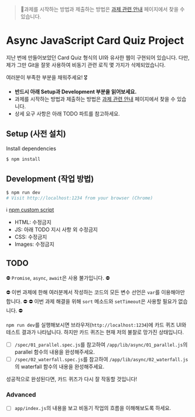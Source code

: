 > 🚨과제를 시작하는 방법과 제출하는 방법은 [과제 관련 안내](https://www.notion.so/vanillacoding/9b7bb71aa95f4bd4906e7496d6ad8db3) 페이지에서 찾을 수 있습니다.

# Async JavaScript Card Quiz Project

지난 번에 만들어보았던 Card Quiz 형식의 UI와 유사한 웹이 구현되어 있습니다. 다만, 제가 그만 Git을 잘못 사용하여 비동기 관련 로직 몇 가지가 삭제되었습니다.

여러분이 부족한 부분을 채워주세요! 🎖

- **반드시 아래 Setup과 Development 부분을 읽어보세요.**
- 과제를 시작하는 방법과 제출하는 방법은 [과제 관련 안내](https://www.notion.so/vanillacoding/9b7bb71aa95f4bd4906e7496d6ad8db3) 페이지에서 찾을 수 있습니다.
- 상세 요구 사항은 아래 TODO 파트를 참고하세요.

## Setup (사전 설치)

Install dependencies

```sh
$ npm install
```

## Development (작업 방법)

```sh
$ npm run dev
# Visit http://localhost:1234 from your browser (Chrome)
```

ℹ️ [npm custom script](https://stackoverflow.com/questions/36433461/how-do-i-add-a-custom-script-to-my-package-json-file-that-runs-a-javascript-file)

- HTML: 수정금지
- JS: 아래 TODO 지시 사항 외 수정금지
- CSS: 수정금지
- Images: 수정금지

## TODO

⛔️ `Promise`, `async`, `await`은 사용 불가입니다. ⛔️

⛔️ 이번 과제에 한해 여러분께서 작성하는 코드의 모든 변수 선언은 `var`를 이용해야만 합니다. ⛔️
⛔️ 이번 과제 해결을 위해 `sort` 메소드와 `setTimeout`은 사용할 필요가 없습니다. ⛔️

`npm run dev`를 실행해보시면 브라우저(`http://localhost:1234`)에 카드 퀴즈 UI와 테스트 결과가 나타납니다. 하지만 카드 퀴즈는 현재 저의 불찰로 망가진 상태입니다.

- [ ] `/spec/01_parallel.spec.js`를 참고하여 `/app/lib/async/01_parallel.js`의 parallel 함수의 내용을 완성해주세요.
- [ ] `/spec/02_waterfall.spec.js`를 참고하여 `/app/lib/async/02_waterfall.js`의 waterfall 함수의 내용을 완성해주세요.

성공적으로 완성된다면, 카드 퀴즈가 다시 잘 작동할 것입니다!

### Advanced

- [ ] `app/index.js`의 내용을 보고 비동기 작업의 흐름을 이해해보도록 하세요.

